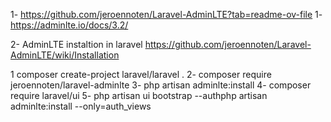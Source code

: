 1- https://github.com/jeroennoten/Laravel-AdminLTE?tab=readme-ov-file
1- https://adminlte.io/docs/3.2/

2- AdminLTE instaltion in laravel
   https://github.com/jeroennoten/Laravel-AdminLTE/wiki/Installation

1 composer create-project laravel/laravel .
2- composer require jeroennoten/laravel-adminlte
3- php artisan adminlte:install
4- composer require laravel/ui
5- php artisan ui bootstrap --authphp artisan adminlte:install --only=auth_views